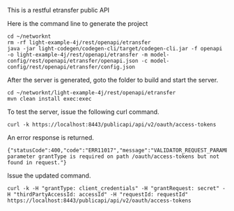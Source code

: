 This is a restful etransfer public API

Here is the command line to generate the project

```
cd ~/networknt
rm -rf light-example-4j/rest/openapi/etransfer
java -jar light-codegen/codegen-cli/target/codegen-cli.jar -f openapi -o light-example-4j/rest/openapi/etransfer -m model-config/rest/openapi/etransfer/openapi.json -c model-config/rest/openapi/etransfer/config.json
```


After the server is generated, goto the folder to build and start the server.

```
cd ~/networknt/light-example-4j/rest/openapi/etransfer
mvn clean install exec:exec
```


To test the server, issue the following curl command.

```
curl -k https://localhost:8443/publicapi/api/v2/oauth/access-tokens
```

An error response is returned. 

```
{"statusCode":400,"code":"ERR11017","message":"VALIDATOR_REQUEST_PARAMETER_HEADER_MISSING","description":"Header parameter grantType is required on path /oauth/access-tokens but not found in request."}
```

Issue the updated command.

```
curl -k -H "grantType: client_credentials" -H "grantRequest: secret" -H "thirdPartyAccessId: accessId" -H "requestId: requestId" https://localhost:8443/publicapi/api/v2/oauth/access-tokens

```
